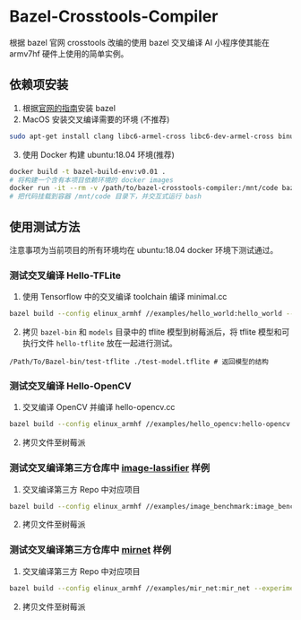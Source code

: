 # Bazel-Crosstools-Compiler
根据 bazel 官网 crosstools 改编的使用 bazel 交叉编译 AI 小程序使其能在 armv7hf 硬件上使用的简单实例。

## 依赖项安装
1. 根据[官网的指南](https://docs.bazel.build/versions/master/install-ubuntu.html)安装 bazel
2. MacOS 安装交叉编译需要的环境 (不推荐)
  ```bash
  sudo apt-get install clang libc6-armel-cross libc6-dev-armel-cross binutils-arm-linux-gnueabihf libncurses5-dev build-essential bison flex libssl-dev bc
  ```
3. 使用 Docker 构建 ubuntu:18.04 环境(推荐)
  ```bash
  docker build -t bazel-build-env:v0.01 .
  # 将构建一个含有本项目依赖环境的 docker images
  docker run -it --rm -v /path/to/bazel-crosstools-compiler:/mnt/code bazel-build-env:v0.01 bash
  # 把代码挂载到容器 /mnt/code 目录下，并交互式运行 bash
  ```

## 使用测试方法
注意事项为当前项目的所有环境均在 ubuntu:18.04 docker 环境下测试通过。

### 测试交叉编译 Hello-TFLite
1. 使用 Tensorflow 中的交叉编译 toolchain 编译 minimal.cc
  ```bash
  bazel build --config elinux_armhf //examples/hello_world:hello_world --experimental_repo_remote_exec
  ```
2. 拷贝 `bazel-bin` 和 `models` 目录中的 tflite 模型到树莓派后，将 tflite
   模型和可执行文件 `hello-tflite` 放在一起进行测试。
  ```
  /Path/To/Bazel-bin/test-tflite ./test-model.tflite # 返回模型的结构
  ```

### 测试交叉编译 Hello-OpenCV
1. 交叉编译 OpenCV 并编译 hello-opencv.cc
  ```bash
  bazel build --config elinux_armhf //examples/hello_opencv:hello-opencv --experimental_repo_remote_exec
  ```

2. 拷贝文件至树莓派

### 测试交叉编译第三方仓库中 [image-lassifier](https://github.com/SunAriesCN/image-classifier) 样例
1. 交叉编译第三方 Repo 中对应项目
  ```bash
  bazel build --config elinux_armhf //examples/image_benchmark:image_benchmark --experimental_repo_remote_exec
  ```

2. 拷贝文件至树莓派

### 测试交叉编译第三方仓库中 [mirnet](https://github.com/SunAriesCN/image-classifier) 样例
1. 交叉编译第三方 Repo 中对应项目
  ```bash
  bazel build --config elinux_armhf //examples/mir_net:mir_net --experimental_repo_remote_exec # --verbose_failures
  ```

2. 拷贝文件至树莓派
